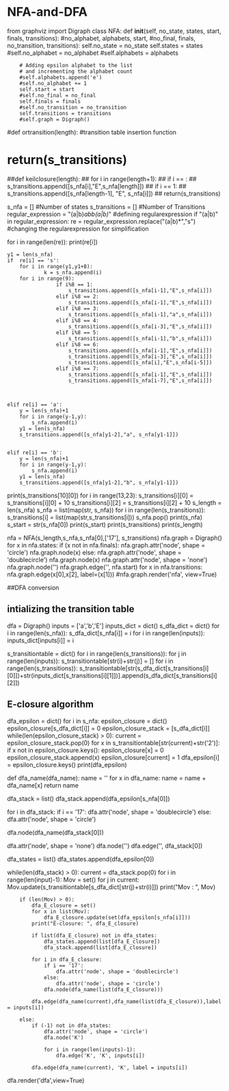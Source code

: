 # NFA-and-DFA
from graphviz import Digraph
class NFA:
    def __init__(self, no_state, states, start, finals, transitions): #no_alphabet, alphabets, start,
                 #no_final, finals, no_transition, transitions):
        self.no_state = no_state
        self.states = states
        #self.no_alphabet = no_alphabet
        #self.alphabets = alphabets
         
        # Adding epsilon alphabet to the list
        # and incrementing the alphabet count
        #self.alphabets.append('e')
        #self.no_alphabet += 1
        self.start = start
        #self.no_final = no_final
        self.finals = finals
        #self.no_transition = no_transition
        self.transitions = transitions
        #self.graph = Digraph()

#def ortransition(length):                                                             #transition table insertion function
                
 #               return(s_transitions)

##def keilclosure(length):
    ##            for i in range(length+1):
      ##              if i == :
        ##                s_transitions.append([s_nfa[i],"E",s_nfa[length]])
          ##          if i == 1:
            ##            s_transitions.append([s_nfa[length-1], "E", s_nfa[i]])
              ##  return(s_transitions)







s_nfa = []                                    #Number of states
s_transitions = []                            #Number of Transitions
regular_expression = "(a|b)*abb(a|b)*"       #defining regularexpression
if "(a|b)" in regular_expression:
    re = regular_expression.replace("(a|b)*","s")  #changing the regularexpression for simplification

for i in range(len(re)):
    print(re[i])
    
    y1 = len(s_nfa)
    if  re[i] == 's':
        for i in range(y1,y1+8):
                k = s_nfa.append(i)
        for i in range(9):
                    if i%8 == 1:
                        s_transitions.append([s_nfa[i-1],"E",s_nfa[i]])
                    elif i%8 == 2:
                        s_transitions.append([s_nfa[i-1],"E",s_nfa[i]])
                    elif i%8 == 3:
                        s_transitions.append([s_nfa[i-1],"a",s_nfa[i]])
                    elif i%8 == 4:
                        s_transitions.append([s_nfa[i-3],"E",s_nfa[i]])    
                    elif i%8 == 5:
                        s_transitions.append([s_nfa[i-1],"b",s_nfa[i]])  
                    elif i%8 == 6:
                        s_transitions.append([s_nfa[i-1],"E",s_nfa[i]]) 
                        s_transitions.append([s_nfa[i-3],"E",s_nfa[i]])
                        s_transitions.append([s_nfa[i],"E",s_nfa[i-5]])
                    elif i%8 == 7:
                        s_transitions.append([s_nfa[i-1],"E",s_nfa[i]]) 
                        s_transitions.append([s_nfa[i-7],"E",s_nfa[i]])
        
                

    elif re[i] == 'a':
        y = len(s_nfa)+1
        for i in range(y-1,y):
            s_nfa.append(i)
        y1 = len(s_nfa)
        s_transitions.append([s_nfa[y1-2],"a", s_nfa[y1-1]])
        

    elif re[i] == 'b':
        y = len(s_nfa)+1
        for i in range(y-1,y):
            s_nfa.append(i)
        y1 = len(s_nfa)
        s_transitions.append([s_nfa[y1-2],"b", s_nfa[y1-1]])
print(s_transitions[10][0])
for i in range(13,23):
     s_transitions[i][0] = s_transitions[i][0] + 10
     s_transitions[i][2] = s_transitions[i][2] + 10
s_length = len(s_nfa)
s_nfa = list(map(str, s_nfa))
for i in range(len(s_transitions)):
    s_transitions[i] = list(map(str,s_transitions[i]))
s_nfa.pop()
print(s_nfa)
s_start = str(s_nfa[0])
print(s_start)
print(s_transitions)
print(s_length)
    
nfa = NFA(s_length,s_nfa,s_nfa[0],['17'], s_transitions)
nfa.graph = Digraph()
for x in nfa.states:
    if (x not in nfa.finals):
        nfa.graph.attr('node', shape = 'circle')
        nfa.graph.node(x)
    else:
        nfa.graph.attr('node', shape = 'doublecircle')
        nfa.graph.node(x)
nfa.graph.attr('node', shape = 'none')
nfa.graph.node('')
nfa.graph.edge('', nfa.start)
for x in nfa.transitions:
    nfa.graph.edge(x[0],x[2], label=(x[1]))
#nfa.graph.render('nfa', view=True)

##DFA conversion
## intializing the transition table
dfa = Digraph()
inputs = ['a','b','E']
inputs_dict = dict()
s_dfa_dict = dict()
for i in range(len(s_nfa)):
    s_dfa_dict[s_nfa[i]] = i
for i in range(len(inputs)):
    inputs_dict[inputs[i]] = i

s_transitiontable = dict()
for i in range(len(s_transitions)):
    for j in range(len(inputs)):
        s_transitiontable[str(i)+str(j)] = []
for i in range(len(s_transitions)):
    s_transitiontable[str(s_dfa_dict[s_transitions[i][0]])+str(inputs_dict[s_transitions[i][1]])].append(s_dfa_dict[s_transitions[i][2]])

## E-closure algorithm
dfa_epsilon = dict()
for i in s_nfa:
    epsilon_closure = dict()
    epsilon_closure[s_dfa_dict[i]] = 0
    epsilon_closure_stack = [s_dfa_dict[i]]
    while(len(epsilon_closure_stack) > 0):
        current = epsilon_closure_stack.pop(0)
        for x in s_transitiontable[str(current)+str('2')]:
            if x not in epsilon_closure.keys():
                epsilon_closure[x] = 0
                epsilon_closure_stack.append(x)
        epsilon_closure[current] =  1
    dfa_epsilon[i] = epsilon_closure.keys()
print(dfa_epsilon)

def dfa_name(dfa_name):
    name = ''
    for x in dfa_name:
        name = name + dfa_name[x]
    return name


dfa_stack  = list()
dfa_stack.append(dfa_epsilon[s_nfa[0]])

for i in dfa_stack:
    if i == '17':
        dfa.attr('node', shape = 'doublecircle')
    else:
        dfa.attr('node', shape = 'circle')

dfa.node(dfa_name(dfa_stack[0]))

dfa.attr('node', shape = 'none')
dfa.node('')
dfa.edge('', dfa_stack[0])

dfa_states = list()
dfa_states.append(dfa_epsilon[0])

while(len(dfa_stack) > 0):
    current = dfa_stack.pop(0)
    for i in range(len(input)-1):
        Mov = set()
        for j in current:
            Mov.update(s_transitiontable[s_dfa_dict[str(j)+str(i)]])
        print("Mov : ", Mov)

        if (len(Mov) > 0):
            dfa_E_closure = set()
            for x in list(Mov):
                dfa_E_closure.update(set(dfa_epsilon[s_nfa[i]]))
            print("E-closure: ", dfa_E_closure)
        
            if list(dfa_E_closure) not in dfa_states:
                dfa_states.append(list[dfa_E_closure])
                dfa_stack.append(list[dfa_E_closure])
        
            for i in dfa_E_closure:
                if i == '17':
                    dfa.attr('node', shape = 'doublecircle')
                else:
                    dfa.attr('node', shape = 'circle')
                dfa.node(dfa_name(list(dfa_E_closure)))

            dfa.edge(dfa_name(current),dfa_name(list(dfa_E_closure)),label = inputs[i])

        else:
            if (-1) not in dfa_states:
                dfa.attr('node', shape = 'circle')
                dfa.node('K')

                for i in range(len(inputs)-1):
                    dfa.edge('K', 'K', inputs[i])

            dfa.edge(dfa_name(current), 'K', label = inputs[i])

dfa.render('dfa',view=True) 

    
            










